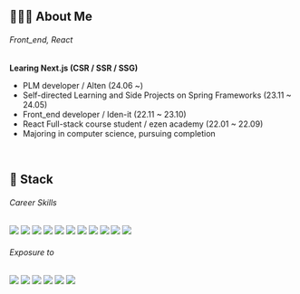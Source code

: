 ## 🧑🏻‍💻 About Me
###### Front_end, React
**Learing Next.js (CSR / SSR / SSG)**

- PLM developer / Alten (24.06 ~)
- Self-directed Learning and Side Projects on Spring Frameworks (23.11 ~ 24.05)
- Front_end developer / Iden-it (22.11 ~ 23.10)
- React Full-stack course student / ezen academy (22.01 ~ 22.09)
- Majoring in computer science, pursuing completion

<br />

## 🔶 Stack
###### Career Skills
<div>
<img src="https://img.shields.io/badge/react-61DAFB?style=for-the-badge&logo=react&logoColor=white"> 
<img src="https://img.shields.io/badge/react native-1572B6?style=for-the-badge&logo=react&logoColor=white"> 
<img src="https://img.shields.io/badge/javascript-F7DF1E?style=for-the-badge&logo=javascript&logoColor=white">
<img src="https://img.shields.io/badge/typescript-3178C6?style=for-the-badge&logo=typescript&logoColor=white">
<img src="https://img.shields.io/badge/tailwind css-06B6D4?style=for-the-badge&logo=tailwindcss&logoColor=black"> 
<img src="https://img.shields.io/badge/react query-FF4154?style=for-the-badge&logo=reactquery&logoColor=black"> 
<img src="https://img.shields.io/badge/AWS EC2/RDS-232F3E?style=for-the-badge&logo=amazonaws&logoColor=white">
<img src="https://img.shields.io/badge/git-F05032?style=for-the-badge&logo=git&logoColor=white">
<img src="https://img.shields.io/badge/github-181717?style=for-the-badge&logo=github&logoColor=white">
<img src="https://img.shields.io/badge/postman-FF6C37?style=for-the-badge&logo=postman&logoColor=white">
<img src="https://img.shields.io/badge/notion-000000?style=for-the-badge&logo=notion&logoColor=white">
</div>

###### Exposure to
<div>
<img src="https://img.shields.io/badge/next-000000?style=for-the-badge&logo=nextdotjs&logoColor=white">
<img src="https://img.shields.io/badge/node-339933?style=for-the-badge&logo=nodedotjs&logoColor=white">
<img src="https://img.shields.io/badge/Java-FF160B?style=for-the-badge&logoColor=white">
<img src="https://img.shields.io/badge/Spring_Boot-6DB33F?style=for-the-badge&logo=springboot&logoColor=white">
<img src="https://img.shields.io/badge/JPA-3776AB?style=for-the-badge&logoColor=white">
<img src="https://img.shields.io/badge/MYSQL-4479A1?style=for-the-badge&logo=mysql&logoColor=white">
</div>